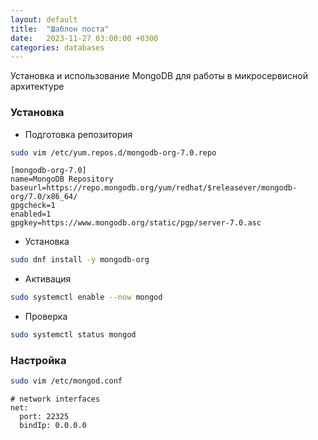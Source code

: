 ```yaml
---
layout: default
title:  "Шаблон поста"
date:   2023-11-27 03:00:00 +0300
categories: databases
---
```


Установка и использование MongoDB для работы в микросервисной архитектуре

### Установка

* Подготовка репозитория

```sh
sudo vim /etc/yum.repos.d/mongodb-org-7.0.repo
```
```
[mongodb-org-7.0]
name=MongoDB Repository
baseurl=https://repo.mongodb.org/yum/redhat/$releasever/mongodb-org/7.0/x86_64/
gpgcheck=1
enabled=1
gpgkey=https://www.mongodb.org/static/pgp/server-7.0.asc
```

* Установка

```sh
sudo dnf install -y mongodb-org
```

* Активация

```sh
sudo systemctl enable --now mongod
```

* Проверка

```sh
sudo systemctl status mongod
```

### Настройка

```sh
sudo vim /etc/mongod.conf
```
```
# network interfaces
net:
  port: 22325
  bindIp: 0.0.0.0
```
